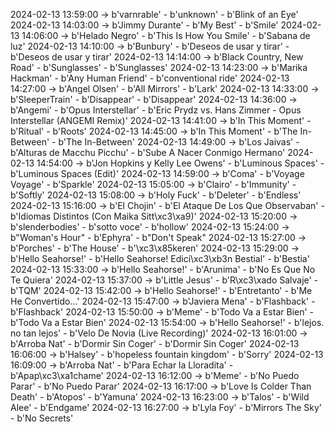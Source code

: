 2024-02-13 13:59:00 -> b'varnrable' - b'unknown' - b'Blink of an Eye'
2024-02-13 14:03:00 -> b'Jimmy Durante' - b'My Best' - b'Smile'
2024-02-13 14:06:00 -> b'Helado Negro' - b'This Is How You Smile' - b'Sabana de luz'
2024-02-13 14:10:00 -> b'Bunbury' - b'Deseos de usar y tirar' - b'Deseos de usar y tirar'
2024-02-13 14:14:00 -> b'Black Country, New Road' - b'Sunglasses' - b'Sunglasses'
2024-02-13 14:23:00 -> b'Marika Hackman' - b'Any Human Friend' - b'conventional ride'
2024-02-13 14:27:00 -> b'Angel Olsen' - b'All Mirrors' - b'Lark'
2024-02-13 14:33:00 -> b'SleeperTrain' - b'Disappear' - b'Disappear'
2024-02-13 14:36:00 -> b'Angemi' - b'Opus Interstellar' - b'Eric Prydz vs. Hans Zimmer - Opus Interstellar (ANGEMI Remix)'
2024-02-13 14:41:00 -> b'In This Moment' - b'Ritual' - b'Roots'
2024-02-13 14:45:00 -> b'In This Moment' - b'The In-Between' - b'The In-Between'
2024-02-13 14:49:00 -> b'Los Jaivas' - b'Alturas de Macchu Picchu' - b'Sube A Nacer Conmigo Hermano'
2024-02-13 14:54:00 -> b'Jon Hopkins y Kelly Lee Owens' - b'Luminous Spaces' - b'Luminous Spaces (Edit)'
2024-02-13 14:59:00 -> b'Coma' - b'Voyage Voyage' - b'Sparkle'
2024-02-13 15:05:00 -> b'Clairo' - b'Immunity' - b'Softly'
2024-02-13 15:08:00 -> b'Holy Fuck' - b'Deleter' - b'Endless'
2024-02-13 15:16:00 -> b'El Chojin' - b'El Ataque De Los Que Observaban' - b'Idiomas Distintos (Con Maika Sitt\xc3\xa9)'
2024-02-13 15:20:00 -> b'slenderbodies' - b'sotto voce' - b'hollow'
2024-02-13 15:24:00 -> b"Woman's Hour" - b'Ephyra' - b"Don't Speak"
2024-02-13 15:27:00 -> b'Porches' - b'The House' - b'\xc3\x85keren'
2024-02-13 15:29:00 -> b'Hello Seahorse!' - b'Hello Seahorse! Edici\xc3\xb3n Bestial' - b'Bestia'
2024-02-13 15:33:00 -> b'Hello Seahorse!' - b'Arunima' - b'No Es Que No Te Quiera'
2024-02-13 15:37:00 -> b'Little Jesus' - b'R\xc3\xado Salvaje' - b'TQM'
2024-02-13 15:42:00 -> b'Hello Seahorse!' - b'Entretanto' - b'Me He Convertido...'
2024-02-13 15:47:00 -> b'Javiera Mena' - b'Flashback' - b'Flashback'
2024-02-13 15:50:00 -> b'Meme' - b'Todo Va a Estar Bien' - b'Todo Va a Estar Bien'
2024-02-13 15:54:00 -> b'Hello Seahorse!' - b'lejos. no tan lejos' - b'Velo De Novia (Live Recording)'
2024-02-13 16:01:00 -> b'Arroba Nat' - b'Dormir Sin Coger' - b'Dormir Sin Coger'
2024-02-13 16:06:00 -> b'Halsey' - b'hopeless fountain kingdom' - b'Sorry'
2024-02-13 16:09:00 -> b'Arroba Nat' - b'Para Echar la Lloradita' - b'Apap\xc3\xa1chame'
2024-02-13 16:12:00 -> b'Meme' - b'No Puedo Parar' - b'No Puedo Parar'
2024-02-13 16:17:00 -> b'Love Is Colder Than Death' - b'Atopos' - b'Yamuna'
2024-02-13 16:23:00 -> b'Talos' - b'Wild Alee' - b'Endgame'
2024-02-13 16:27:00 -> b'Lyla Foy' - b'Mirrors The Sky' - b'No Secrets'
